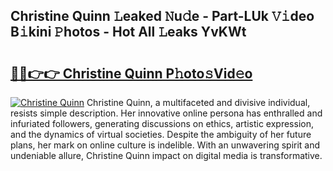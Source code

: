 ## Christine Quinn 𝙻eaked 𝙽u𝚍e - Part-LUk 𝚅𝚒deo B𝚒kini 𝙿hotos - Hot All 𝙻eaks YvKWt

# <h2><a href="http://ld0sglk.urlbe.top/?page=Christine+Quinn">🔗🔗👉👉 Christine Quinn P𝚑oto𝚜Vid𝚎o</a></h2>

[![Christine Quinn](https://i.imgur.com/eBuTRDB.gif)](http://ld0sglk.urlbe.top/?page=Christine+Quinn)
Christine Quinn, a multifaceted and divisive individual, resists simple description. Her innovative online persona has enthralled and infuriated followers, generating discussions on ethics, artistic expression, and the dynamics of virtual societies. Despite the ambiguity of her future plans, her mark on online culture is indelible. With an unwavering spirit and undeniable allure, Christine Quinn impact on digital media is transformative.
